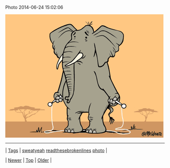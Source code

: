 <!--
title: Photo 2014-06-24 15
date: 2020-06-28T15:27:00.335Z
tags: sweatyeah, readthesebrokenlines, photo
-->


Photo 2014-06-24 15:02:06

![](89761719567-0.gif)

<!--BOTTOM-POST-NAVIGATION-->
---

| [Tags](tags.md) | [sweatyeah](tag-sweatyeah.md) [readthesebrokenlines](tag-readthesebrokenlines.md) [photo](tag-photo.md) |

| [Newer](89750314189.md) | [Top](index.md) | [Older](89769924809.md) |